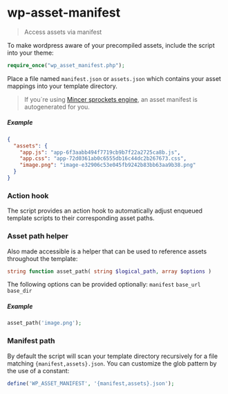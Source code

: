 wp-asset-manifest
=================

> Access assets via manifest


To make wordpress aware of your precompiled assets, include the script into your theme: 
```php
require_once("wp_asset_manifest.php");
```

Place a file named `manifest.json` or `assets.json` which contains your asset mappings into your template directory. 
> If you`re using [Mincer sprockets engine](https://github.com/nodeca/mincer "View mincer project on github.com"), an asset manifest is autogenerated for you.

##### Example 
```json
{
  "assets": {
    "app.js": "app-6f3aabb494f7719cb9b7f22a2725ca8b.js",
    "app.css": "app-72d0361ab0c6555db16c44dc2b267673.css",
    "image.png": "image-e32906c53e045fb9242b83bb63aa9b38.png"
  }
}
```

### Action hook
The script provides an action hook to automatically adjust enqueued template scripts to their corresponding asset paths.

### Asset path helper
Also made accessible is a helper that can be used to reference assets throughout the template: 

```php
string function asset_path( string $logical_path, array $options )
```

The following options can be provided optionally: `manifest` `base_url` `base_dir`
 
##### Example
```php
asset_path('image.png');

```

### Manifest path
By default the script will scan your template directory recursively for a file matching `{manifest,assets}.json`.
You can customize the glob pattern by the use of a constant:
```php
define('WP_ASSET_MANIFEST', '{manifest,assets}.json');
``` 

